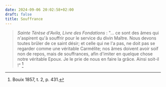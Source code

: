 ```yaml
---
date: 2024-09-06 20:02:58+02:00
draft: false
title: Souffrance
---
```





> *Sainte Térèse d'Avila, Livre des Fondations* : "... ce sont des âmes qui n'aspirent qu'à souffrir pour le service du divin Maître. Nous devons toutes brûler de ce saint désir; et celle qui ne l'a pas, ne doit pas se regarder comme une véritable Carmélite; nos âmes doivent avoir soif non de repos, mais de souffrances, afin d'imiter en quelque chose notre véritable Epoux. Je le prie de nous en faire la grâce. Ainsi soit-il !" [^1]

[^1]: Bouix 1857, t. 2, p. 431.

